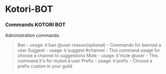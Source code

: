# Kotori-BOT

### Commands KOTORI BOT

Administration commands:
> Ban - usage: k'ban @user reason(optional) - Commando for banned a user
> Suggest - usage: k'suggest #channel - This command usage for choose a channel to suggestions
> Mute - usage: k'mute @user - This command it's for muted a user
> Prefix - usage: k'prefix <prefix> - Choose a prefix custom in your guild
